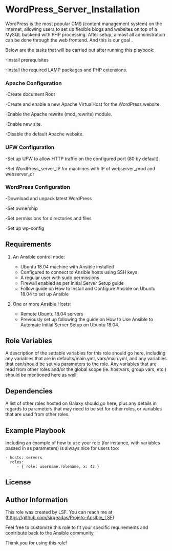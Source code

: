 WordPress_Server_Installation
=========
WordPress is the most popular CMS (content management system) on the internet, allowing users to set up flexible blogs and websites on top of a MySQL backend with PHP processing. After setup, almost all administration can be done through the web frontend. And this is our goal . 

Below are the tasks that will be carried out after running this playbook:

-Install prerequisites

-Install the required LAMP packages and PHP extensions.

### Apache Configuration
-Create document Root

-Create and enable a new Apache VirtualHost for the WordPress website.

-Enable the Apache rewrite (mod_rewrite) module.

-Enable new site.

-Disable the default Apache website.

### UFW Configuration
-Set up UFW to allow HTTP traffic on the configured port (80 by default).

-Set WordPress_server_IP for machines with IP of webserver_prod and webserver_dr

### WordPress Configuration
-Download and unpack latest WordPress

-Set ownership

-Set permissions for directories and files

-Set up wp-config


Requirements
------------

1. An Ansible control node: 
   - Ubuntu 18.04 machine with Ansible installed
   - Configured to connect to Ansible hosts using SSH keys
   - A regular user with sudo permissions
   - Firewall enabled as per Initial Server Setup guide
   - Follow guide on How to Install and Configure Ansible on Ubuntu 18.04 to set up Ansible

2. One or more Ansible Hosts:
   - Remote Ubuntu 18.04 servers
   - Previously set up following the guide on How to Use Ansible to Automate Initial Server Setup on Ubuntu 18.04.

Role Variables
--------------

A description of the settable variables for this role should go here, including any variables that are in defaults/main.yml, vars/main.yml, and any variables that can/should be set via parameters to the role. Any variables that are read from other roles and/or the global scope (ie. hostvars, group vars, etc.) should be mentioned here as well.

Dependencies
------------

A list of other roles hosted on Galaxy should go here, plus any details in regards to parameters that may need to be set for other roles, or variables that are used from other roles.

Example Playbook
----------------

Including an example of how to use your role (for instance, with variables passed in as parameters) is always nice for users too:

    - hosts: servers
      roles:
         - { role: username.rolename, x: 42 }

License
-------

Author Information
------------------

This role was created by LSF. You can reach me at (https://github.com/sirgeadas/Projeto-Ansible_LSF)

Feel free to customize this role to fit your specific requirements and contribute back to the Ansible community. 

Thank you for using this role!
